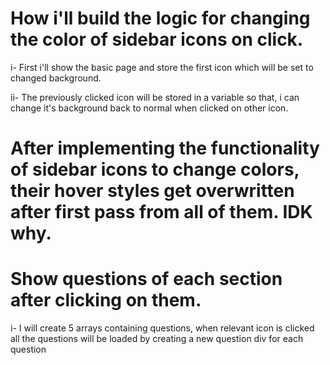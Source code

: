 
# How i'll build the logic for changing the color of sidebar icons on click.

i- First i'll show the basic page and store the first icon which will be set to changed background.

ii- The previously clicked icon will be stored in a variable so that, i can change it's background back to normal when clicked on other icon.
  
# After implementing the functionality of sidebar icons to change colors, their hover styles get overwritten after first pass from all of them. IDK why.

# Show questions of each section after clicking on them.

i- I will create 5 arrays containing questions, when relevant icon is clicked all the questions will be loaded by creating a new question div for each question
